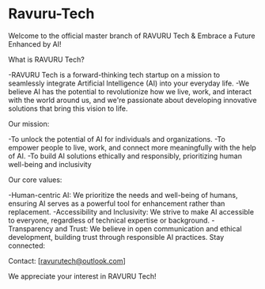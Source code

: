# Ravuru-Tech
Welcome to the official master branch of RAVURU Tech & Embrace a Future Enhanced by AI!

What is RAVURU Tech?

-RAVURU Tech is a forward-thinking tech startup on a mission to seamlessly integrate Artificial Intelligence (AI) into your everyday life.
-We believe AI has the potential to revolutionize how we live, work, and interact with the world around us, and we're passionate about developing innovative solutions that bring this vision to life.

Our mission:

-To unlock the potential of AI for individuals and organizations.
-To empower people to live, work, and connect more meaningfully with the help of AI.
-To build AI solutions ethically and responsibly, prioritizing human well-being and inclusivity

Our core values:

-Human-centric AI: We prioritize the needs and well-being of humans, ensuring AI serves as a powerful tool for enhancement rather than replacement.
-Accessibility and Inclusivity: We strive to make AI accessible to everyone, regardless of technical expertise or background.
-Transparency and Trust: We believe in open communication and ethical development, building trust through responsible AI practices.
Stay connected:

Contact: [ravurutech@outlook.com]

We appreciate your interest in RAVURU Tech!
